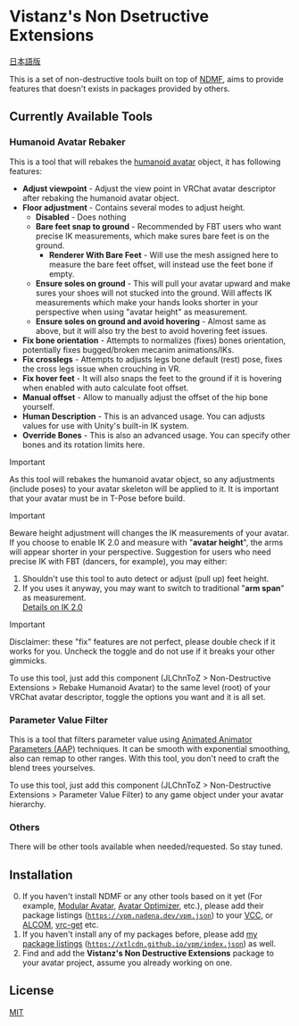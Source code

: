# Vistanz's Non Dsetructive Extensions

[日本語版](README.JA.md)

This is a set of non-destructive tools built on top of [NDMF](https://ndmf.nadena.dev/), aims to provide features that doesn't exists in packages provided by others.

## Currently Available Tools

### Humanoid Avatar Rebaker

This is a tool that will rebakes the [humanoid avatar](https://docs.unity3d.com/2022.3/Documentation/Manual/AvatarCreationandSetup.html) object, it has following features:

- **Adjust viewpoint** - Adjust the view point in VRChat avatar descriptor after rebaking the humanoid avatar object.
- **Floor adjustment** - Contains several modes to adjust height.
  - **Disabled** - Does nothing
  - **Bare feet snap to ground** - Recommended by FBT users who want precise IK measurements, which make sures bare feet is on the ground.
    - **Renderer With Bare Feet** - Will use the mesh assigned here to measure the bare feet offset, will instead use the feet bone if empty.
  - **Ensure soles on ground** - This will pull your avatar upward and make sures your shoes will not stucked into the ground. Will affects IK measurements which make your hands looks shorter in your perspective when using "avatar height" as measurement.
  - **Ensure soles on ground and avoid hovering** - Almost same as above, but it will also try the best to avoid hovering feet issues.
- **Fix bone orientation** - Attempts to normalizes (fixes) bones orientation, potentially fixes bugged/broken mecanim animations/IKs.
- **Fix crosslegs** - Attempts to adjusts legs bone default (rest) pose, fixes the cross legs issue when crouching in VR.
- **Fix hover feet** - It will also snaps the feet to the ground if it is hovering when enabled with auto calculate foot offset.
- **Manual offset** - Allow to manually adjust the offset of the hip bone yourself.
- **Human Description** - This is an advanced usage. You can adjusts values for use with Unity's built-in IK system.
- **Override Bones** - This is also an advanced usage. You can specify other bones and its rotation limits here.

> [!IMPORTANT]
> As this tool will rebakes the humanoid avatar object, so any adjustments (include poses) to your avatar skeleton will be applied to it. It is important that your avatar must be in T-Pose before build.

> [!IMPORTANT]
> Beware height adjustment will changes the IK measurements of your avatar. If you choose to enable IK 2.0 and measure with "**avatar height**", the arms will appear shorter in your perspective.
> Suggestion for users who need precise IK with FBT (dancers, for example), you may either:
> 1. Shouldn't use this tool to auto detect or adjust (pull up) feet height.
> 2. If you uses it anyway, you may want to switch to traditional "**arm span**" as measurement.  
> [Details on IK 2.0](https://docs.vrchat.com/docs/ik-20-features-and-options)

> [!IMPORTANT]
> Disclaimer: these "fix" features are not perfect, please double check if it works for you. Uncheck the toggle and do not use if it breaks your other gimmicks.

To use this tool, just add this component (JLChnToZ > Non-Destructive Extensions > Rebake Humanoid Avatar) to the same level (root) of your VRChat avatar descriptor, toggle the options you want and it is all set.

### Parameter Value Filter

This is a tool that filters parameter value using [Animated Animator Parameters (AAP)](https://vrc.school/docs/Other/AAPs) techniques. It can be smooth with exponential smoothing, also can remap to other ranges. With this tool, you don't need to craft the blend trees yourselves.

To use this tool, just add this component (JLChnToZ > Non-Destructive Extensions > Parameter Value Filter) to any game object under your avatar hierarchy.

### Others

There will be other tools available when needed/requested. So stay tuned.

## Installation

0. If you haven't install NDMF or any other tools based on it yet (For example, [Modular Avatar](https://modular-avatar.nadena.dev/), [Avatar Optimizer](https://vpm.anatawa12.com/avatar-optimizer/), etc.), please add their package listings ([`https://vpm.nadena.dev/vpm.json`](vcc://vpm/addRepo?url=https://vpm.nadena.dev/vpm.json)) to your [VCC](https://vcc.docs.vrchat.com/), or [ALCOM](https://vrc-get.anatawa12.com/alcom/), [vrc-get](https://github.com/vrc-get/vrc-get) etc.
1. If you haven't install any of my packages before, please add [my package listings](https://xtlcdn.github.io/vpm/) ([`https://xtlcdn.github.io/vpm/index.json`](vcc://vpm/addRepo?url=https://xtlcdn.github.io/vpm/index.json)) as well.
2. Find and add the **Vistanz's Non Destructive Extensions** package to your avatar project, assume you already working on one.

## License

[MIT](LICENSE)